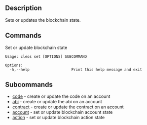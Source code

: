 ## Description
Sets or updates the blockchain state.
## Commands

Set or update blockchain state

```console
Usage: cleos set [OPTIONS] SUBCOMMAND

Options:
  -h,--help                   Print this help message and exit
```

## Subcommands

- [code](set-code.md) - create or update the code on an account
- [abi](set-abi.md) - create or update the abi on an account
- [contract](set-contract.md) - create or update the contract on an account
- [account](set-account.md) - set or update blockchain account state
- [action](set-action.md) - set or update blockchain action state
